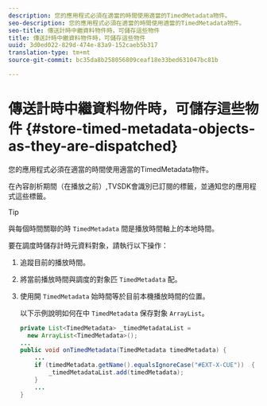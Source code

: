```yaml
---
description: 您的應用程式必須在適當的時間使用適當的TimedMetadata物件。
seo-description: 您的應用程式必須在適當的時間使用適當的TimedMetadata物件。
seo-title: 傳送計時中繼資料物件時，可儲存這些物件
title: 傳送計時中繼資料物件時，可儲存這些物件
uuid: 3d0ed022-829d-474e-83a9-152caeb5b317
translation-type: tm+mt
source-git-commit: bc35da8b258056809ceaf18e33bed631047bc81b

---
```



# 傳送計時中繼資料物件時，可儲存這些物件 {#store-timed-metadata-objects-as-they-are-dispatched}

您的應用程式必須在適當的時間使用適當的TimedMetadata物件。

在內容剖析期間（在播放之前）,TVSDK會識別已訂閱的標籤，並通知您的應用程式這些標籤。

>[!TIP]
>
>與每個時間關聯的時 `TimedMetadata` 間是播放時間軸上的本地時間。

要在調度時儲存計時元資料對象，請執行以下操作：

1. 追蹤目前的播放時間。
1. 將當前播放時間與調度的對象匹 `TimedMetadata` 配。

1. 使用開 `TimedMetadata` 始時間等於目前本機播放時間的位置。

   以下示例說明如何在中 `TimedMetadata` 保存對象 `ArrayList`。

   ```java
   private List<TimedMetadata> _timedMetadataList =  
     new ArrayList<TimedMetadata>(); 
   ... 
   public void onTimedMetadata(TimedMetadata timedMetadata) { 
       ... 
       if (timedMetadata.getName().equalsIgnoreCase("#EXT-X-CUE"))  { 
           _timedMetadataList.add(timedMetadata); 
       } 
       ... 
   }
   ```

